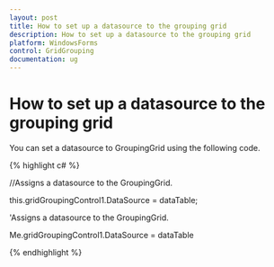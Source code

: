 ```yaml
---
layout: post
title: How to set up a datasource to the grouping grid
description: How to set up a datasource to the grouping grid
platform: WindowsForms
control: GridGrouping
documentation: ug
---
```


# How to set up a datasource to the grouping grid

You can set a datasource to GroupingGrid using the following code.

{% highlight c# %}



//Assigns a datasource to the GroupingGrid.

this.gridGroupingControl1.DataSource = dataTable;







'Assigns a datasource to the GroupingGrid.

Me.gridGroupingControl1.DataSource = dataTable

{% endhighlight  %}

